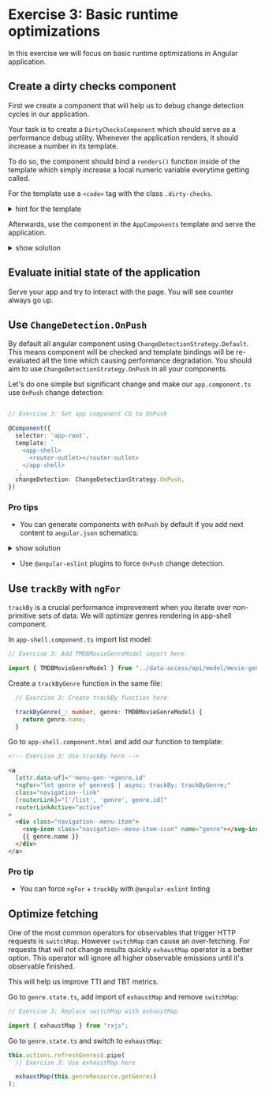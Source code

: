 # Exercise 3: Basic runtime optimizations

In this exercise we will focus on basic runtime optimizations in Angular application.

## Create a dirty checks component

First we create a component that will help us to debug change detection cycles in our application.

Your task is to create a `DirtyChecksComponent` which should serve as a performance debug utility.
Whenever the application renders, it should increase a number in its template.

To do so, the component should bind a `renders()` function inside of the template which
simply increase a local numeric variable everytime getting called.

For the template use a `<code>` tag with the class `.dirty-checks`.

<details>
    <summary>hint for the template</summary>

```html
<code class="dirty-checks">({{ renders() }})</code> 
```
</details>

Afterwards, use the component in the `AppComponents` template and serve the application.

<details>
    <summary>show solution</summary>

Go to `shared` folder. Create `dirty-checks.component.ts` file with following content:

```typescript
import { Component, ElementRef, NgModule } from "@angular/core";

@Component({
  selector: "dirty-checks",
  template: ` <code class="dirty-checks">({{ renders() }})</code> `,
})
export class DirtyChecksComponent {
  private _renders = 0;

  renders() {
    return ++this._renders;
  }
}

@NgModule({
  declarations: [DirtyChecksComponent],
  exports: [DirtyChecksComponent],
})
export class DirtyChecksComponentModule {}
```

Add import in `app.module.ts`:

```typescript
// Exercise 3: Include dirty checks module import here.

import { DirtyChecksComponentModule } from "./shared/dirty-checks.component";
```

And include it.

```typescript
// Exercise 3: Include dirty checks module
    DirtyChecksModule,
```

Add `<dirty-checks>` component in `app.component.ts` template:

```html
template: `
<!-- Exercise 3: Add dirty checks here -->
<app-shell>
  <dirty-checks></dirty-checks>
  <router-outlet></router-outlet>
</app-shell>
`,
```

</details>

## Evaluate initial state of the application

Serve your app and try to interact with the page. You will see counter always go up.

## Use `ChangeDetection.OnPush`

By default all angular component using `ChangeDetectionStrategy.Default`.
This means component will be checked and template bindings will be re-evaluated all the time which causing performance degradation.
You should aim to use `ChangeDetectionStrategy.OnPush` in all your components.

Let's do one simple but significant change and make our `app.component.ts` use `OnPush` change detection:

```typescript

// Exercise 3: Set app component CD to OnPush

@Component({
  selector: 'app-root',
  template: `
    <app-shell>
      <router-outlet></router-outlet>
    </app-shell>
  `,
  changeDetection: ChangeDetectionStrategy.OnPush,
})
```

### Pro tips

- You can generate components with `OnPush` by default if you add next content to `angular.json` schematics:

<details>
    <summary>show solution</summary>

```json
{
  "schematics": {
    "@schematics/angular": {
      "component": {
        "changeDetection": "OnPush"
      }
    }
  }
}
```

</details>

- Use `@angular-eslint` plugins to force `OnPush` change detection.

## Use `trackBy` with `ngFor`

`trackBy` is a crucial performance improvement when you iterate over non-primitive sets of data.
We will optimize genres rendering in app-shell component.

In `app-shell.component.ts` import list model:

```typescript
// Exercise 3: Add TMDBMovieGenreModel import here

import { TMDBMovieGenreModel } from "../data-access/api/model/movie-genre.model";
```

Create a `trackByGenre` function in the same file:

```typescript
  // Exercise 3: Create trackBy function here

  trackByGenre(_: number, genre: TMDBMovieGenreModel) {
    return genre.name;
  }
```

Go to `app-shell.component.html` and add our function to template:

```html
<!-- Exercise 3: Use trackBy here -->

<a
  [attr.data-uf]="'menu-gen-'+genre.id"
  *ngFor="let genre of genres$ | async; trackBy: trackByGenre;"
  class="navigation--link"
  [routerLink]="['/list', 'genre', genre.id]"
  routerLinkActive="active"
>
  <div class="navigation--menu-item">
    <svg-icon class="navigation--menu-item-icon" name="genre"></svg-icon>
    {{ genre.name }}
  </div>
</a>
```

### Pro tip

- You can force `ngFor` + `trackBy` with `@angular-eslint` linting

## Optimize fetching

One of the most common operators for observables that trigger HTTP requests is `switchMap`.
However `switchMap` can cause an over-fetching. For requests that will not change results quickly `exhaustMap` operator is a better option.
This operator will ignore all higher observable emissions until it's observable finished.

This will help us improve TTI and TBT metrics.

Go to `genre.state.ts`, add import of `exhaustMap` and remove `switchMap`:

```typescript
// Exercise 3: Replace switchMap with exhaustMap

import { exhaustMap } from "rxjs";
```

Go to `genre.state.ts` and switch to `exhaustMap`:

```typescript
this.actions.refreshGenres$.pipe(
  // Exercise 3: Use exhaustMap here

  exhaustMap(this.genreResource.getGenres)
);
```
